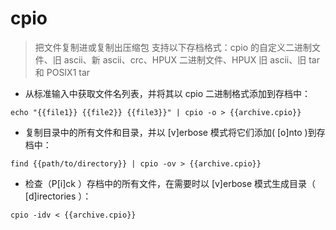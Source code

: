 # cpio

> 把文件复制进或复制出压缩包
> 支持以下存档格式：cpio 的自定义二进制文件、旧 ascii、新 ascii、crc、HPUX 二进制文件、HPUX 旧 ascii、旧 tar 和 POSIX1 tar

- 从标准输入中获取文件名列表，并将其以  cpio 二进制格式添加到存档中：

`echo "{{file1}} {{file2}} {{file3}}" | cpio -o > {{archive.cpio}}`

- 复制目录中的所有文件和目录，并以 [v]erbose 模式将它们添加( [o]nto )到存档中：

`find {{path/to/directory}} | cpio -ov > {{archive.cpio}}`

- 检查（P[i]ck ）存档中的所有文件，在需要时以 [v]erbose 模式生成目录（ [d]irectories ）：

`cpio -idv < {{archive.cpio}}`

[#]: contributors: ([琳小梁]，[Datura stramonium L.])